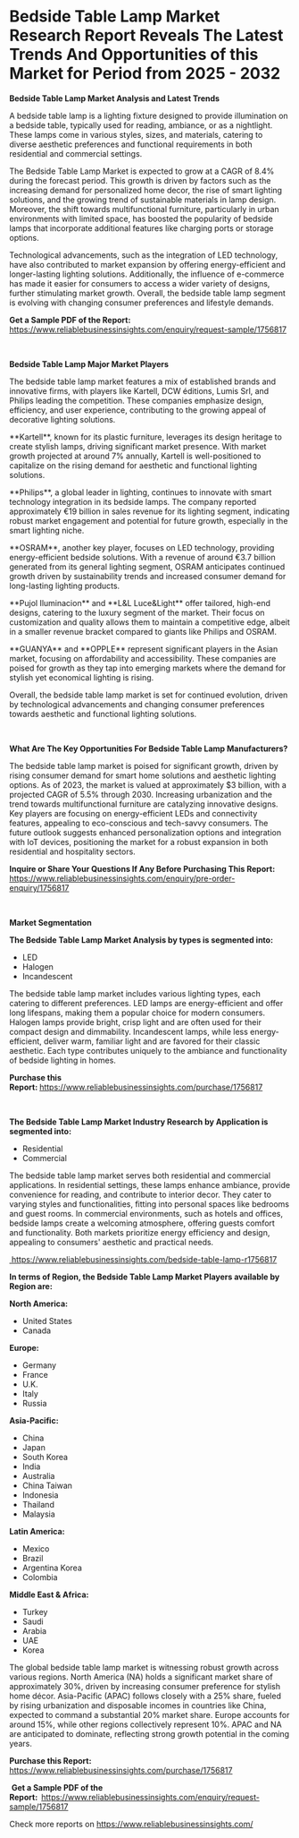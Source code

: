 <p><h1>Bedside Table Lamp Market Research Report Reveals The Latest Trends And Opportunities of this Market for Period from 2025 - 2032</h1></p><p><strong>Bedside Table Lamp Market Analysis and Latest Trends</strong></p>
<p><p>A bedside table lamp is a lighting fixture designed to provide illumination on a bedside table, typically used for reading, ambiance, or as a nightlight. These lamps come in various styles, sizes, and materials, catering to diverse aesthetic preferences and functional requirements in both residential and commercial settings.</p><p>The Bedside Table Lamp Market is expected to grow at a CAGR of 8.4% during the forecast period. This growth is driven by factors such as the increasing demand for personalized home decor, the rise of smart lighting solutions, and the growing trend of sustainable materials in lamp design. Moreover, the shift towards multifunctional furniture, particularly in urban environments with limited space, has boosted the popularity of bedside lamps that incorporate additional features like charging ports or storage options. </p><p>Technological advancements, such as the integration of LED technology, have also contributed to market expansion by offering energy-efficient and longer-lasting lighting solutions. Additionally, the influence of e-commerce has made it easier for consumers to access a wider variety of designs, further stimulating market growth. Overall, the bedside table lamp segment is evolving with changing consumer preferences and lifestyle demands.</p></p>
<p><strong>Get a Sample PDF of the Report:&nbsp;</strong> <a href="https://www.reliablebusinessinsights.com/enquiry/request-sample/1756817?utm_campaign=2275&utm_medium=2&utm_source=Github&utm_content=ia&utm_term=06022025&utm_id=bedside-table-lamp">https://www.reliablebusinessinsights.com/enquiry/request-sample/1756817</a></p>
<p>&nbsp;</p>
<p><strong>Bedside Table Lamp Major Market Players</strong></p>
<p><p>The bedside table lamp market features a mix of established brands and innovative firms, with players like Kartell, DCW éditions, Lumis Srl, and Philips leading the competition. These companies emphasize design, efficiency, and user experience, contributing to the growing appeal of decorative lighting solutions.</p><p>**Kartell**, known for its plastic furniture, leverages its design heritage to create stylish lamps, driving significant market presence. With market growth projected at around 7% annually, Kartell is well-positioned to capitalize on the rising demand for aesthetic and functional lighting solutions.</p><p>**Philips**, a global leader in lighting, continues to innovate with smart technology integration in its bedside lamps. The company reported approximately €19 billion in sales revenue for its lighting segment, indicating robust market engagement and potential for future growth, especially in the smart lighting niche.</p><p>**OSRAM**, another key player, focuses on LED technology, providing energy-efficient bedside solutions. With a revenue of around €3.7 billion generated from its general lighting segment, OSRAM anticipates continued growth driven by sustainability trends and increased consumer demand for long-lasting lighting products.</p><p>**Pujol Iluminacion** and **L&L Luce&Light** offer tailored, high-end designs, catering to the luxury segment of the market. Their focus on customization and quality allows them to maintain a competitive edge, albeit in a smaller revenue bracket compared to giants like Philips and OSRAM.</p><p>**GUANYA** and **OPPLE** represent significant players in the Asian market, focusing on affordability and accessibility. These companies are poised for growth as they tap into emerging markets where the demand for stylish yet economical lighting is rising.</p><p>Overall, the bedside table lamp market is set for continued evolution, driven by technological advancements and changing consumer preferences towards aesthetic and functional lighting solutions.</p></p>
<p>&nbsp;</p>
<p><strong>What Are The Key Opportunities For Bedside Table Lamp Manufacturers?</strong></p>
<p><p>The bedside table lamp market is poised for significant growth, driven by rising consumer demand for smart home solutions and aesthetic lighting options. As of 2023, the market is valued at approximately $3 billion, with a projected CAGR of 5.5% through 2030. Increasing urbanization and the trend towards multifunctional furniture are catalyzing innovative designs. Key players are focusing on energy-efficient LEDs and connectivity features, appealing to eco-conscious and tech-savvy consumers. The future outlook suggests enhanced personalization options and integration with IoT devices, positioning the market for a robust expansion in both residential and hospitality sectors.</p></p>
<p><strong>Inquire or Share Your Questions If Any Before Purchasing This Report:</strong> <a href="https://www.reliablebusinessinsights.com/enquiry/pre-order-enquiry/1756817?utm_campaign=2275&utm_medium=2&utm_source=Github&utm_content=ia&utm_term=06022025&utm_id=bedside-table-lamp">https://www.reliablebusinessinsights.com/enquiry/pre-order-enquiry/1756817</a></p>
<p>&nbsp;</p>
<p><strong>Market Segmentation</strong></p>
<p><strong>The Bedside Table Lamp Market Analysis by types is segmented into:</strong></p>
<p><ul><li>LED</li><li>Halogen</li><li>Incandescent</li></ul></p>
<p><p>The bedside table lamp market includes various lighting types, each catering to different preferences. LED lamps are energy-efficient and offer long lifespans, making them a popular choice for modern consumers. Halogen lamps provide bright, crisp light and are often used for their compact design and dimmability. Incandescent lamps, while less energy-efficient, deliver warm, familiar light and are favored for their classic aesthetic. Each type contributes uniquely to the ambiance and functionality of bedside lighting in homes.</p></p>
<p><strong>Purchase this Report:&nbsp;</strong><a href="https://www.reliablebusinessinsights.com/purchase/1756817?utm_campaign=2275&utm_medium=2&utm_source=Github&utm_content=ia&utm_term=06022025&utm_id=bedside-table-lamp">https://www.reliablebusinessinsights.com/purchase/1756817</a></p>
<p>&nbsp;</p>
<p><strong>The Bedside Table Lamp Market Industry Research by Application is segmented into:</strong></p>
<p><ul><li>Residential</li><li>Commercial</li></ul></p>
<p><p>The bedside table lamp market serves both residential and commercial applications. In residential settings, these lamps enhance ambiance, provide convenience for reading, and contribute to interior decor. They cater to varying styles and functionalities, fitting into personal spaces like bedrooms and guest rooms. In commercial environments, such as hotels and offices, bedside lamps create a welcoming atmosphere, offering guests comfort and functionality. Both markets prioritize energy efficiency and design, appealing to consumers' aesthetic and practical needs.</p></p>
<p><a href="https://www.reliablebusinessinsights.com/bedside-table-lamp-r1756817?utm_campaign=2275&utm_medium=2&utm_source=Github&utm_content=ia&utm_term=06022025&utm_id=bedside-table-lamp">&nbsp;https://www.reliablebusinessinsights.com/bedside-table-lamp-r1756817</a></p>
<p><strong>In terms of Region, the Bedside Table Lamp Market Players available by Region are:</strong></p>
<p>
    <p> <strong> North America: </strong>
        <ul>
            <li>United States</li>
            <li>Canada</li>
        </ul>
        </p> 
    <p> <strong> Europe: </strong>
        <ul>
            <li>Germany</li>
            <li>France</li>
            <li>U.K.</li>
            <li>Italy</li>
            <li>Russia</li>
        </ul>
        </p> 
    <p> <strong> Asia-Pacific: </strong>
        <ul>
            <li>China</li>
            <li>Japan</li>
            <li>South Korea</li>
            <li>India</li>
            <li>Australia</li>
            <li>China Taiwan</li>
            <li>Indonesia</li>
            <li>Thailand</li>
            <li>Malaysia</li>
        </ul>
        </p> 
    <p> <strong> Latin America: </strong>
        <ul>
            <li>Mexico</li>
            <li>Brazil</li>
            <li>Argentina Korea</li>
            <li>Colombia</li>
        </ul>
        </p> 
    <p> <strong> Middle East & Africa: </strong>
        <ul>
            <li>Turkey</li>
            <li>Saudi</li>
            <li>Arabia</li>
            <li>UAE</li>
            <li>Korea</li>
        </ul>
    </p>
    </p>
<p><p>The global bedside table lamp market is witnessing robust growth across various regions. North America (NA) holds a significant market share of approximately 30%, driven by increasing consumer preference for stylish home décor. Asia-Pacific (APAC) follows closely with a 25% share, fueled by rising urbanization and disposable incomes in countries like China, expected to command a substantial 20% market share. Europe accounts for around 15%, while other regions collectively represent 10%. APAC and NA are anticipated to dominate, reflecting strong growth potential in the coming years.</p></p>
<p><strong>Purchase this Report: </strong><a href="https://www.reliablebusinessinsights.com/purchase/1756817?utm_campaign=2275&utm_medium=2&utm_source=Github&utm_content=ia&utm_term=06022025&utm_id=bedside-table-lamp">https://www.reliablebusinessinsights.com/purchase/1756817</a></p>
<p>&nbsp;<strong>Get a Sample PDF of the Report:&nbsp;&nbsp;</strong><a href="https://www.reliablebusinessinsights.com/enquiry/request-sample/1756817?utm_campaign=2275&utm_medium=2&utm_source=Github&utm_content=ia&utm_term=06022025&utm_id=bedside-table-lamp">https://www.reliablebusinessinsights.com/enquiry/request-sample/1756817</a></p>
<p><strong></strong></p>
<p>Check more reports on <a href="https://www.reliablebusinessinsights.com/?utm_campaign=2275&utm_medium=2&utm_source=Github&utm_content=ia&utm_term=06022025&utm_id=bedside-table-lamp">https://www.reliablebusinessinsights.com/</a></p>